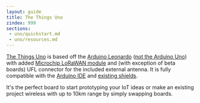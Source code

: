 ```yaml
---
layout: guide
title: The Things Uno
zindex: 999
sections:
 - uno/quickstart.md
 - uno/resources.md
---
```


<a href="https://shop.thethingsnetwork.com/index.php/product/the-things-uno/" target="_blank">The Things Uno</a> is based off the [Arduino Leonardo](https://www.arduino.cc/en/Guide/ArduinoLeonardoMicro) ([not the Arduino Uno](https://www.arduino.cc/en/Guide/ArduinoLeonardoMicro#toc9)) with added [Microchip LoRaWAN module](http://www.microchip.com/design-centers/wireless-connectivity/embedded-wireless/lora-technology) and (with exception of beta boards) UFL connector for the included external antenna. It is fully compatible with the [Arduino IDE](https://www.arduino.cc/en/Main/Software) and [existing shields](http://shieldlist.org/).

It's the perfect board to start prototyping your IoT ideas or make an existing project wireless with up to 10km range by simply swapping boards.